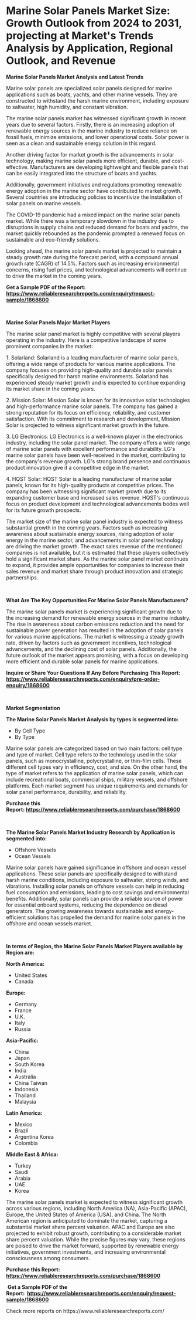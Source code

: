 <p><h1>Marine Solar Panels Market Size: Growth Outlook from 2024 to 2031, projecting at Market's Trends Analysis by Application, Regional Outlook, and Revenue</h1></p><p><strong>Marine Solar Panels Market Analysis and Latest Trends</strong></p>
<p><p>Marine solar panels are specialized solar panels designed for marine applications such as boats, yachts, and other marine vessels. They are constructed to withstand the harsh marine environment, including exposure to saltwater, high humidity, and constant vibration.</p><p>The marine solar panels market has witnessed significant growth in recent years due to several factors. Firstly, there is an increasing adoption of renewable energy sources in the marine industry to reduce reliance on fossil fuels, minimize emissions, and lower operational costs. Solar power is seen as a clean and sustainable energy solution in this regard.</p><p>Another driving factor for market growth is the advancements in solar technology, making marine solar panels more efficient, durable, and cost-effective. Manufacturers are developing lightweight and flexible panels that can be easily integrated into the structure of boats and yachts.</p><p>Additionally, government initiatives and regulations promoting renewable energy adoption in the marine sector have contributed to market growth. Several countries are introducing policies to incentivize the installation of solar panels on marine vessels.</p><p>The COVID-19 pandemic had a mixed impact on the marine solar panels market. While there was a temporary slowdown in the industry due to disruptions in supply chains and reduced demand for boats and yachts, the market quickly rebounded as the pandemic prompted a renewed focus on sustainable and eco-friendly solutions.</p><p>Looking ahead, the marine solar panels market is projected to maintain a steady growth rate during the forecast period, with a compound annual growth rate (CAGR) of 14.5%. Factors such as increasing environmental concerns, rising fuel prices, and technological advancements will continue to drive the market in the coming years.</p></p>
<p><strong>Get a Sample PDF of the Report:&nbsp; <a href="https://www.reliableresearchreports.com/enquiry/request-sample/1868600">https://www.reliableresearchreports.com/enquiry/request-sample/1868600</a></strong></p>
<p>&nbsp;</p>
<p><strong>Marine Solar Panels Major Market Players</strong></p>
<p><p>The marine solar panel market is highly competitive with several players operating in the industry. Here is a competitive landscape of some prominent companies in the market:</p><p>1. Solarland: Solarland is a leading manufacturer of marine solar panels, offering a wide range of products for various marine applications. The company focuses on providing high-quality and durable solar panels specifically designed for harsh marine environments. Solarland has experienced steady market growth and is expected to continue expanding its market share in the coming years.</p><p>2. Mission Solar: Mission Solar is known for its innovative solar technologies and high-performance marine solar panels. The company has gained a strong reputation for its focus on efficiency, reliability, and customer satisfaction. With its commitment to research and development, Mission Solar is projected to witness significant market growth in the future.</p><p>3. LG Electronics: LG Electronics is a well-known player in the electronics industry, including the solar panel market. The company offers a wide range of marine solar panels with excellent performance and durability. LG's marine solar panels have been well-received in the market, contributing to the company's revenue growth. LG's strong brand presence and continuous product innovation give it a competitive edge in the market.</p><p>4. HQST Solar: HQST Solar is a leading manufacturer of marine solar panels, known for its high-quality products at competitive prices. The company has been witnessing significant market growth due to its expanding customer base and increased sales revenue. HQST's continuous focus on product development and technological advancements bodes well for its future growth prospects.</p><p>The market size of the marine solar panel industry is expected to witness substantial growth in the coming years. Factors such as increasing awareness about sustainable energy sources, rising adoption of solar energy in the marine sector, and advancements in solar panel technology are driving the market growth. The exact sales revenue of the mentioned companies is not available, but it is estimated that these players collectively hold a significant market share. As the marine solar panel market continues to expand, it provides ample opportunities for companies to increase their sales revenue and market share through product innovation and strategic partnerships.</p></p>
<p>&nbsp;</p>
<p><strong>What Are The Key Opportunities For Marine Solar Panels Manufacturers?</strong></p>
<p><p>The marine solar panels market is experiencing significant growth due to the increasing demand for renewable energy sources in the marine industry. The rise in awareness about carbon emissions reduction and the need for sustainable power generation has resulted in the adoption of solar panels for various marine applications. The market is witnessing a steady growth rate, driven by factors such as government incentives, technological advancements, and the declining cost of solar panels. Additionally, the future outlook of the market appears promising, with a focus on developing more efficient and durable solar panels for marine applications.</p></p>
<p><strong>Inquire or Share Your Questions If Any Before Purchasing This Report: <a href="https://www.reliableresearchreports.com/enquiry/pre-order-enquiry/1868600">https://www.reliableresearchreports.com/enquiry/pre-order-enquiry/1868600</a></strong></p>
<p>&nbsp;</p>
<p><strong>Market Segmentation</strong></p>
<p><strong>The Marine Solar Panels Market Analysis by types is segmented into:</strong></p>
<p><ul><li>By Cell Type</li><li>By Type</li></ul></p>
<p><p>Marine solar panels are categorized based on two main factors: cell type and type of market. Cell type refers to the technology used in the solar panels, such as monocrystalline, polycrystalline, or thin-film cells. These different cell types vary in efficiency, cost, and size. On the other hand, the type of market refers to the application of marine solar panels, which can include recreational boats, commercial ships, military vessels, and offshore platforms. Each market segment has unique requirements and demands for solar panel performance, durability, and reliability.</p></p>
<p><strong>Purchase this Report:&nbsp;<a href="https://www.reliableresearchreports.com/purchase/1868600">https://www.reliableresearchreports.com/purchase/1868600</a></strong></p>
<p>&nbsp;</p>
<p><strong>The Marine Solar Panels Market Industry Research by Application is segmented into:</strong></p>
<p><ul><li>Offshore Vessels</li><li>Ocean Vessels</li></ul></p>
<p><p>Marine solar panels have gained significance in offshore and ocean vessel applications. These solar panels are specifically designed to withstand harsh marine conditions, including exposure to saltwater, strong winds, and vibrations. Installing solar panels on offshore vessels can help in reducing fuel consumption and emissions, leading to cost savings and environmental benefits. Additionally, solar panels can provide a reliable source of power for essential onboard systems, reducing the dependence on diesel generators. The growing awareness towards sustainable and energy-efficient solutions has propelled the demand for marine solar panels in the offshore and ocean vessels market.</p></p>
<p>&nbsp;</p>
<p><strong>In terms of Region, the Marine Solar Panels Market Players available by Region are:</strong></p>
<p>
    <p> <strong> North America: </strong>
        <ul>
            <li>United States</li>
            <li>Canada</li>
        </ul>
        </p> 
    <p> <strong> Europe: </strong>
        <ul>
            <li>Germany</li>
            <li>France</li>
            <li>U.K.</li>
            <li>Italy</li>
            <li>Russia</li>
        </ul>
        </p> 
    <p> <strong> Asia-Pacific: </strong>
        <ul>
            <li>China</li>
            <li>Japan</li>
            <li>South Korea</li>
            <li>India</li>
            <li>Australia</li>
            <li>China Taiwan</li>
            <li>Indonesia</li>
            <li>Thailand</li>
            <li>Malaysia</li>
        </ul>
        </p> 
    <p> <strong> Latin America: </strong>
        <ul>
            <li>Mexico</li>
            <li>Brazil</li>
            <li>Argentina Korea</li>
            <li>Colombia</li>
        </ul>
        </p> 
    <p> <strong> Middle East & Africa: </strong>
        <ul>
            <li>Turkey</li>
            <li>Saudi</li>
            <li>Arabia</li>
            <li>UAE</li>
            <li>Korea</li>
        </ul>
    </p>
    </p>
<p><p>The marine solar panels market is expected to witness significant growth across various regions, including North America (NA), Asia-Pacific (APAC), Europe, the United States of America (USA), and China. The North American region is anticipated to dominate the market, capturing a substantial market share percent valuation. APAC and Europe are also projected to exhibit robust growth, contributing to a considerable market share percent valuation. While the precise figures may vary, these regions are poised to drive the market forward, supported by renewable energy initiatives, government investments, and increasing environmental consciousness among consumers.</p></p>
<p><strong>Purchase this Report: <a href="https://www.reliableresearchreports.com/purchase/1868600">https://www.reliableresearchreports.com/purchase/1868600</a></strong></p>
<p>&nbsp;<strong>Get a Sample PDF of the Report:&nbsp;&nbsp;<a href="https://www.reliableresearchreports.com/enquiry/request-sample/1868600">https://www.reliableresearchreports.com/enquiry/request-sample/1868600</a></strong></p>
<p><strong></strong></p>
<p>Check more reports on https://www.reliableresearchreports.com/</p>